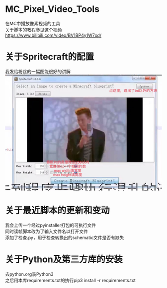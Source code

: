# MC_Pixel_Video_Tools
在MC中播放像素视频的工具   
关于脚本的教程参见这个视频   
https://www.bilibili.com/video/BV1BP4y1W7xd/

# 关于Spritecraft的配置
我发给粉丝的一幅图能很好的讲解
![image](Sources/SpritecraftConfig.jpg)

# 关于最近脚本的更新和变动
我会上传一个经过pyinstaller打包的可执行文件   
同时读帧脚本改为了输入文件名以打开文件   
添加了检查.py，用于检查转换出的schematic文件是否有缺失

# 关于Python及第三方库的安装
去python.org装Python3   
之后用本库requirements.txt的执行pip3 install -r requirements.txt
